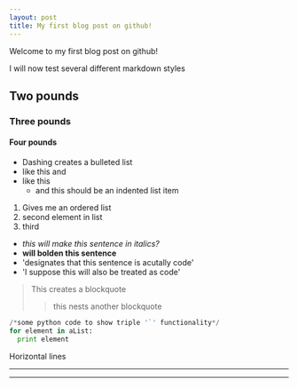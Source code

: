 ```yaml
---
layout: post
title: My first blog post on github!
---
```


Welcome to my first blog post on github!

I will now test several different markdown styles

## Two pounds

### Three pounds

#### Four pounds

- Dashing creates a bulleted list
- like this and
- like this
  - and this should be an indented list item

1. Gives me an ordered list
2. second element in list
3. third

- _this will make this sentence in italics?_
- **will bolden this sentence**
- 'designates that this sentence is acutally code'
- 'I suppose this will also be treated as code'

> This creates a blockquote
>> this nests another blockquote

```python
/*some python code to show triple '`' functionality*/
for element in aList:
  print element
```

Horizontal lines

----
****
